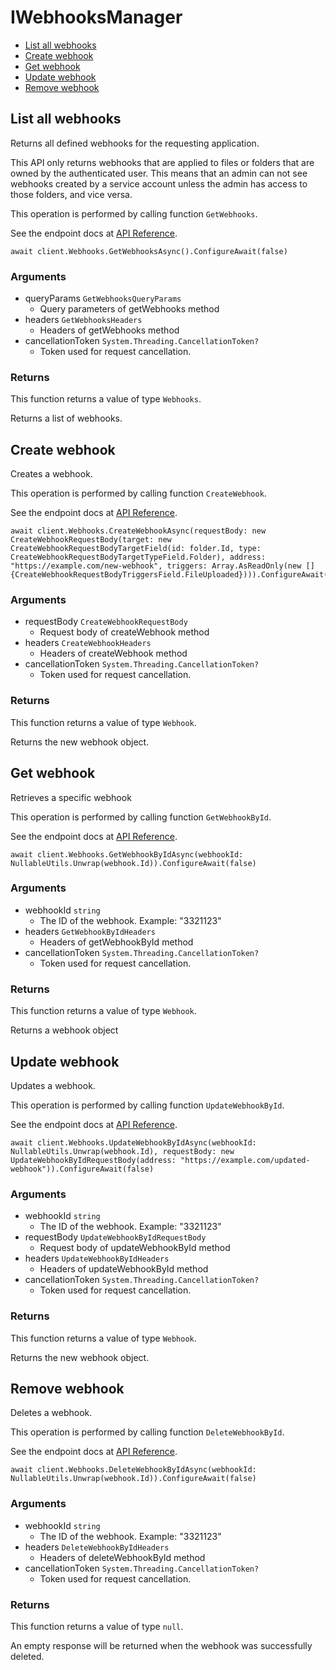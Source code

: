 # IWebhooksManager


- [List all webhooks](#list-all-webhooks)
- [Create webhook](#create-webhook)
- [Get webhook](#get-webhook)
- [Update webhook](#update-webhook)
- [Remove webhook](#remove-webhook)

## List all webhooks

Returns all defined webhooks for the requesting application.

This API only returns webhooks that are applied to files or folders that are
owned by the authenticated user. This means that an admin can not see webhooks
created by a service account unless the admin has access to those folders, and
vice versa.

This operation is performed by calling function `GetWebhooks`.

See the endpoint docs at
[API Reference](https://developer.box.com/reference/get-webhooks/).

<!-- sample get_webhooks -->
```
await client.Webhooks.GetWebhooksAsync().ConfigureAwait(false)
```

### Arguments

- queryParams `GetWebhooksQueryParams`
  - Query parameters of getWebhooks method
- headers `GetWebhooksHeaders`
  - Headers of getWebhooks method
- cancellationToken `System.Threading.CancellationToken?`
  - Token used for request cancellation.


### Returns

This function returns a value of type `Webhooks`.

Returns a list of webhooks.


## Create webhook

Creates a webhook.

This operation is performed by calling function `CreateWebhook`.

See the endpoint docs at
[API Reference](https://developer.box.com/reference/post-webhooks/).

<!-- sample post_webhooks -->
```
await client.Webhooks.CreateWebhookAsync(requestBody: new CreateWebhookRequestBody(target: new CreateWebhookRequestBodyTargetField(id: folder.Id, type: CreateWebhookRequestBodyTargetTypeField.Folder), address: "https://example.com/new-webhook", triggers: Array.AsReadOnly(new [] {CreateWebhookRequestBodyTriggersField.FileUploaded}))).ConfigureAwait(false)
```

### Arguments

- requestBody `CreateWebhookRequestBody`
  - Request body of createWebhook method
- headers `CreateWebhookHeaders`
  - Headers of createWebhook method
- cancellationToken `System.Threading.CancellationToken?`
  - Token used for request cancellation.


### Returns

This function returns a value of type `Webhook`.

Returns the new webhook object.


## Get webhook

Retrieves a specific webhook

This operation is performed by calling function `GetWebhookById`.

See the endpoint docs at
[API Reference](https://developer.box.com/reference/get-webhooks-id/).

<!-- sample get_webhooks_id -->
```
await client.Webhooks.GetWebhookByIdAsync(webhookId: NullableUtils.Unwrap(webhook.Id)).ConfigureAwait(false)
```

### Arguments

- webhookId `string`
  - The ID of the webhook. Example: "3321123"
- headers `GetWebhookByIdHeaders`
  - Headers of getWebhookById method
- cancellationToken `System.Threading.CancellationToken?`
  - Token used for request cancellation.


### Returns

This function returns a value of type `Webhook`.

Returns a webhook object


## Update webhook

Updates a webhook.

This operation is performed by calling function `UpdateWebhookById`.

See the endpoint docs at
[API Reference](https://developer.box.com/reference/put-webhooks-id/).

<!-- sample put_webhooks_id -->
```
await client.Webhooks.UpdateWebhookByIdAsync(webhookId: NullableUtils.Unwrap(webhook.Id), requestBody: new UpdateWebhookByIdRequestBody(address: "https://example.com/updated-webhook")).ConfigureAwait(false)
```

### Arguments

- webhookId `string`
  - The ID of the webhook. Example: "3321123"
- requestBody `UpdateWebhookByIdRequestBody`
  - Request body of updateWebhookById method
- headers `UpdateWebhookByIdHeaders`
  - Headers of updateWebhookById method
- cancellationToken `System.Threading.CancellationToken?`
  - Token used for request cancellation.


### Returns

This function returns a value of type `Webhook`.

Returns the new webhook object.


## Remove webhook

Deletes a webhook.

This operation is performed by calling function `DeleteWebhookById`.

See the endpoint docs at
[API Reference](https://developer.box.com/reference/delete-webhooks-id/).

<!-- sample delete_webhooks_id -->
```
await client.Webhooks.DeleteWebhookByIdAsync(webhookId: NullableUtils.Unwrap(webhook.Id)).ConfigureAwait(false)
```

### Arguments

- webhookId `string`
  - The ID of the webhook. Example: "3321123"
- headers `DeleteWebhookByIdHeaders`
  - Headers of deleteWebhookById method
- cancellationToken `System.Threading.CancellationToken?`
  - Token used for request cancellation.


### Returns

This function returns a value of type `null`.

An empty response will be returned when the webhook
was successfully deleted.


